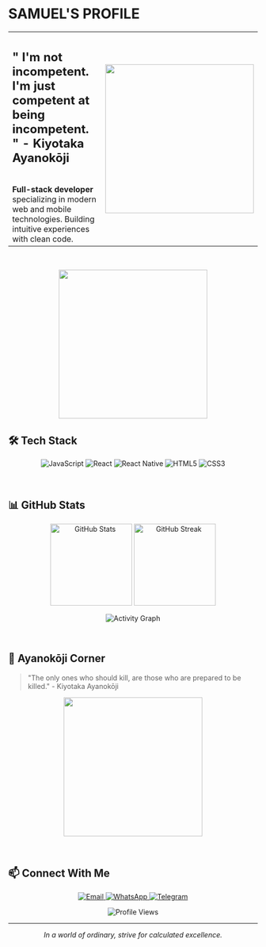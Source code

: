 # SAMUEL'S PROFILE

<table>
  <tr>
    <td width="70%">
      <h2> " I'm not incompetent. I'm just competent at being incompetent. " - Kiyotaka Ayanokōji</h2>
      <br>
      <strong>Full-stack developer</strong> specializing in modern web and mobile technologies. Building intuitive experiences with clean code.
    </td>
    <td width="30%" align="right">
      <img src="https://giffiles.alphacoders.com/219/219128.gif" width="300">
    </td>
  </tr>
</table>

<br>

<p align="center">
  <img src="https://i.pinimg.com/originals/3a/26/fa/3a26fa268c589d8b0d3e570fe74a5567.gif" width="300">
</p>

## 🛠️ Tech Stack

<p align="center">
  <img src="https://img.shields.io/badge/JavaScript-F7DF1E?style=for-the-badge&logo=javascript&logoColor=black" alt="JavaScript">
  <img src="https://img.shields.io/badge/React-20232A?style=for-the-badge&logo=react&logoColor=61DAFB" alt="React">
  <img src="https://img.shields.io/badge/React_Native-20232A?style=for-the-badge&logo=react&logoColor=61DAFB" alt="React Native">
  <img src="https://img.shields.io/badge/HTML5-E34F26?style=for-the-badge&logo=html5&logoColor=white" alt="HTML5">
  <img src="https://img.shields.io/badge/CSS3-1572B6?style=for-the-badge&logo=css3&logoColor=white" alt="CSS3">
</p>

<br>

## 📊 GitHub Stats

<p align="center">
  <img src="https://v0-git-hub-streak-score-card-phi.vercel.app/api/card-with-avatar?username=Lord-Samuel&theme=%7B%22backgroundColor%22%3A%22%231a1b27%22%2C%22textColor%22%3A%22%23ffffff%22%2C%22accentColor%22%3A%22%2300d4aa%22%2C%22borderColor%22%3A%22%2330363d%22%2C%22waterColor%22%3A%22%2300d4aa%22%2C%22streakColor%22%3A%22%23ff6b6b%22%7D&t=1" alt="GitHub Stats" height="165">
  <img src="https://github-readme-streak-stats.herokuapp.com/?user=Lord-Samuel&theme=radical" alt="GitHub Streak" height="165">
</p>

<p align="center">
  <img src="https://github-readme-activity-graph.vercel.app/graph?username=Lord-Samuel&bg_color=000000&color=9e4c98&line=9e4c98&point=403d3d&area=true&hide_border=true" alt="Activity Graph">
</p>

<br>

## 🌸 Ayanokōji Corner

> "The only ones who should kill, are those who are prepared to be killed." - Kiyotaka Ayanokōji

<p align="center">
  <img src="https://media1.tenor.com/m/4vVh29qLNGsAAAAC/ayanokoji-classroom-of-the-elite.gif" width="280">
</p>

<br>

## 📫 Connect With Me

<p align="center">
  <a href="mailto:lordsamueltech@gmail.com">
    <img src="https://img.shields.io/badge/Gmail-D14836?style=for-the-badge&logo=gmail&logoColor=white" alt="Email">
  </a>
  <a href="https://wa.me/233558876692">
    <img src="https://img.shields.io/badge/WhatsApp-25D366?style=for-the-badge&logo=whatsapp&logoColor=white" alt="WhatsApp">
  </a>
  <a href="https://t.me/SamuelRebix">
    <img src="https://img.shields.io/badge/Telegram-2CA5E0?style=for-the-badge&logo=telegram&logoColor=white" alt="Telegram">
  </a>
</p>

<p align="center">
  <img src="https://komarev.com/ghpvc/?username=Lord-Samuel&color=blueviolet&style=flat" alt="Profile Views">
</p>

---

<p align="center">
  <i>In a world of ordinary, strive for calculated excellence.</i>
</p>
